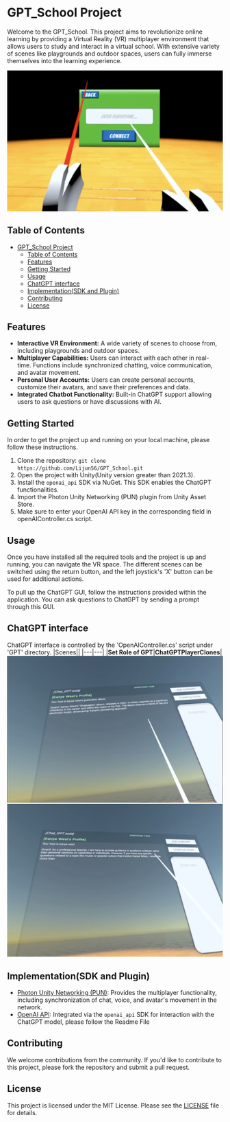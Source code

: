 # GPT_School Project

Welcome to the GPT_School. This project aims to revolutionize online learning by providing a Virtual Reality (VR) multiplayer environment that allows users to study and interact in a virtual school. With extensive variety of scenes like playgrounds and outdoor spaces, users can fully immerse themselves into the learning experience.

![LoginInterFace](LoginInterFace.png)

## Table of Contents
- [GPT\_School Project](#gpt_school-project)
  - [Table of Contents](#table-of-contents)
  - [Features](#features)
  - [Getting Started](#getting-started)
  - [Usage](#usage)
  - [ChatGPT interface](#chatgpt-interface)
  - [Implementation(SDK and Plugin)](#implementationsdk-and-plugin)
  - [Contributing](#contributing)
  - [License](#license)

## Features
- **Interactive VR Environment:** A wide variety of scenes to choose from, including playgrounds and outdoor spaces.
- **Multiplayer Capabilities:** Users can interact with each other in real-time. Functions include synchronized chatting, voice communication, and avatar movement.
- **Personal User Accounts:** Users can create personal accounts, customize their avatars, and save their preferences and data.
- **Integrated Chatbot Functionality:** Built-in ChatGPT support allowing users to ask questions or have discussions with AI.

## Getting Started
In order to get the project up and running on your local machine, please follow these instructions.

1. Clone the repository: `git clone https://github.com/Lijun56/GPT_School.git`
2. Open the project with Unity(Unity version greater than 2021.3).
3. Install the `openai_api` SDK via NuGet. This SDK enables the ChatGPT functionalities.
4. Import the Photon Unity Networking (PUN) plugin from Unity Asset Store.
5. Make sure to enter your OpenAI API key in the corresponding field in openAIController.cs script.

## Usage
Once you have installed all the required tools and the project is up and running, you can navigate the VR space. The different scenes can be switched using the return button, and the left joystick's 'X' button can be used for additional actions.

To pull up the ChatGPT GUI, follow the instructions provided within the application. You can ask questions to ChatGPT by sending a prompt through this GUI.
## ChatGPT interface
ChatGPT interface is controlled by the 'OpenAIController.cs' script under 'GPT' directory. 
|Scenes||
|---|---|
|**Set Role of GPT**|**ChatGPTPlayerClones**|
![GPTEFFECT](GPTEffect.png)
![roleplay](roleplay.png)


## Implementation(SDK and Plugin)
- [Photon Unity Networking (PUN)](https://assetstore.unity.com/packages/tools/network/pun-2-free-119922): Provides the multiplayer functionality, including synchronization of chat, voice, and avatar's movement in the network.
- [OpenAI API](https://github.com/OkGoDoIt/OpenAI-API-dotnet): Integrated via the `openai_api` SDK for interaction with the ChatGPT model, please follow the Readme File 

## Contributing
We welcome contributions from the community. If you'd like to contribute to this project, please fork the repository and submit a pull request.

## License
This project is licensed under the MIT License. Please see the [LICENSE](https://github.com/Lijun56/GPT_School/blob/master/LICENSE) file for details.
